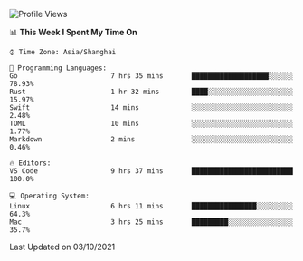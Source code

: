 <!--START_SECTION:waka-->
![Profile Views](http://img.shields.io/badge/Profile%20Views-5-blue)

📊 **This Week I Spent My Time On** 

```text
⌚︎ Time Zone: Asia/Shanghai

💬 Programming Languages: 
Go                       7 hrs 35 mins       ███████████████████░░░░░░   78.93% 
Rust                     1 hr 32 mins        ████░░░░░░░░░░░░░░░░░░░░░   15.97% 
Swift                    14 mins             ░░░░░░░░░░░░░░░░░░░░░░░░░   2.48% 
TOML                     10 mins             ░░░░░░░░░░░░░░░░░░░░░░░░░   1.77% 
Markdown                 2 mins              ░░░░░░░░░░░░░░░░░░░░░░░░░   0.46%

🔥 Editors: 
VS Code                  9 hrs 37 mins       █████████████████████████   100.0%

💻 Operating System: 
Linux                    6 hrs 11 mins       ████████████████░░░░░░░░░   64.3% 
Mac                      3 hrs 25 mins       █████████░░░░░░░░░░░░░░░░   35.7%

```


 Last Updated on 03/10/2021
<!--END_SECTION:waka-->
